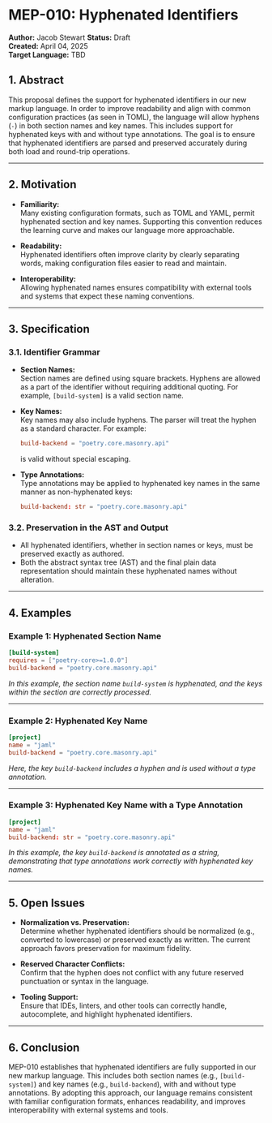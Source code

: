 # MEP-010: Hyphenated Identifiers
**Author:** Jacob Stewart
**Status:** Draft  
**Created:** April 04, 2025  
**Target Language:** TBD


## 1. Abstract

This proposal defines the support for hyphenated identifiers in our new markup language. In order to improve readability and align with common configuration practices (as seen in TOML), the language will allow hyphens (`-`) in both section names and key names. This includes support for hyphenated keys with and without type annotations. The goal is to ensure that hyphenated identifiers are parsed and preserved accurately during both load and round-trip operations.

---

## 2. Motivation

- **Familiarity:**  
  Many existing configuration formats, such as TOML and YAML, permit hyphenated section and key names. Supporting this convention reduces the learning curve and makes our language more approachable.

- **Readability:**  
  Hyphenated identifiers often improve clarity by clearly separating words, making configuration files easier to read and maintain.

- **Interoperability:**  
  Allowing hyphenated names ensures compatibility with external tools and systems that expect these naming conventions.

---

## 3. Specification

### 3.1. Identifier Grammar

- **Section Names:**  
  Section names are defined using square brackets. Hyphens are allowed as a part of the identifier without requiring additional quoting. For example, `[build-system]` is a valid section name.

- **Key Names:**  
  Key names may also include hyphens. The parser will treat the hyphen as a standard character. For example:
  ```toml
  build-backend = "poetry.core.masonry.api"
  ```
  is valid without special escaping.

- **Type Annotations:**  
  Type annotations may be applied to hyphenated key names in the same manner as non-hyphenated keys:
  ```toml
  build-backend: str = "poetry.core.masonry.api"
  ```

### 3.2. Preservation in the AST and Output

- All hyphenated identifiers, whether in section names or keys, must be preserved exactly as authored.
- Both the abstract syntax tree (AST) and the final plain data representation should maintain these hyphenated names without alteration.

---

## 4. Examples

### Example 1: Hyphenated Section Name

```toml
[build-system]
requires = ["poetry-core>=1.0.0"]
build-backend = "poetry.core.masonry.api"
```

*In this example, the section name `build-system` is hyphenated, and the keys within the section are correctly processed.*

---

### Example 2: Hyphenated Key Name

```toml
[project]
name = "jaml"
build-backend = "poetry.core.masonry.api"
```

*Here, the key `build-backend` includes a hyphen and is used without a type annotation.*

---

### Example 3: Hyphenated Key Name with a Type Annotation

```toml
[project]
name = "jaml"
build-backend: str = "poetry.core.masonry.api"
```

*In this example, the key `build-backend` is annotated as a string, demonstrating that type annotations work correctly with hyphenated key names.*

---

## 5. Open Issues

- **Normalization vs. Preservation:**  
  Determine whether hyphenated identifiers should be normalized (e.g., converted to lowercase) or preserved exactly as written. The current approach favors preservation for maximum fidelity.
  
- **Reserved Character Conflicts:**  
  Confirm that the hyphen does not conflict with any future reserved punctuation or syntax in the language.
  
- **Tooling Support:**  
  Ensure that IDEs, linters, and other tools can correctly handle, autocomplete, and highlight hyphenated identifiers.

---

## 6. Conclusion

MEP-010 establishes that hyphenated identifiers are fully supported in our new markup language. This includes both section names (e.g., `[build-system]`) and key names (e.g., `build-backend`), with and without type annotations. By adopting this approach, our language remains consistent with familiar configuration formats, enhances readability, and improves interoperability with external systems and tools.

